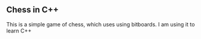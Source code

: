 ## Chess in C++

This is a simple game of chess, which uses using bitboards. I am using it to learn C++
